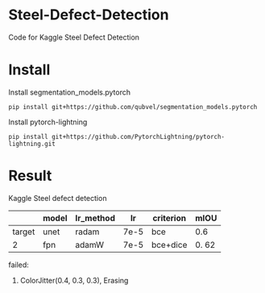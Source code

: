 # Steel-Defect-Detection
Code for Kaggle Steel Defect Detection
# Install 

Install segmentation_models.pytorch
```
pip install git+https://github.com/qubvel/segmentation_models.pytorch
```
Install pytorch-lightning
```
pip install git+https://github.com/PytorchLightning/pytorch-lightning.git
```
# Result
Kaggle Steel defect detection

|        | model | lr_method | lr   | criterion | mIOU |
| ------ | ----- | --------- | ---- | --------- | ---- |
| target | unet  | radam     | 7e-5 | bce       | 0.6  |
| 2      | fpn   | adamW     | 7e-5 | bce+dice  | 0. 62|


failed:
1. ColorJitter(0.4, 0.3, 0.3), Erasing